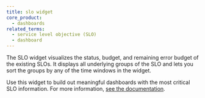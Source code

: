 ```yaml
---
title: slo widget
core_product:
  - dashboards
related_terms:
  - service level objective (SLO)
  - dashboard
---
```

The SLO widget visualizes the status, budget, and remaining error budget of the existing SLOs. It displays all underlying groups of the SLO and lets you sort the groups by any of the time windows in the widget. 

Use this widget to build out meaningful dashboards with the most critical SLO information. For more information, <a href="/dashboards/widgets/slo/">see the documentation</a>.